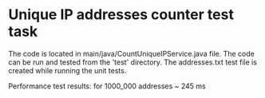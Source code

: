 # Unique IP addresses counter test task

The code is located in main/java/CountUniqueIPService.java file.
The code can be run and tested from the 'test' directory.
The addresses.txt test file is created while running the unit tests.

Performance test results:
for 1000_000 addresses ~ 245 ms